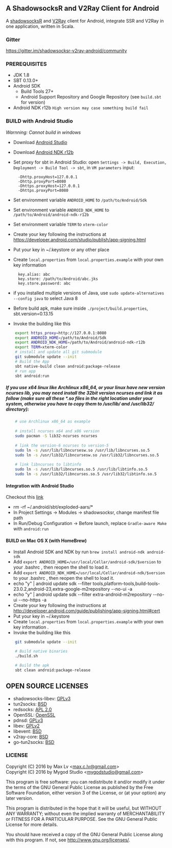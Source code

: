 ## A ShadowsocksR and V2Ray Client for Android

A [shadowsocksR](https://github.com/breakwa11/shadowsocks-rss/) and [V2Ray](https://github.com/v2ray/v2ray-core) client for Android, integrate SSR and V2Ray in one application, written in Scala.

### Gitter
https://gitter.im/shadowsocksr-v2ray-android/community

### PREREQUISITES

* JDK 1.8
* SBT 0.13.0+
* Android SDK
  - Build Tools 27+
  - Android Support Repository and Google Repository (see `build.sbt` for version)
* Android NDK r12b `High version may case something build fail`

### BUILD with Android Studio

*Warnning: Cannot build in windows*

* Download [Android Studio](https://developer.android.com/studio)
* Download [Android NDK r12b](https://developer.android.com/ndk/downloads/older_releases)
* Set proxy for sbt in Android Studio: open `Settings -> Build, Execution, Deployment -> Build Tool -> sbt`, in `VM parameters` input:

        -Dhttp.proxyHost=127.0.0.1
        -Dhttp.proxyPort=8080
        -Dhttps.proxyHost=127.0.0.1
        -Dhttps.proxyPort=8080
        
* Set environment variable `ANDROID_HOME` to `/path/to/Android/Sdk`
* Set environment variable `ANDROID_NDK_HOME` to `/path/to/Android/android-ndk-r12b`
* Set environment variable `TERM` to `xterm-color`
* Create your key following the instructions at https://developer.android.com/studio/publish/app-signing.html
* Put your key in ~/.keystore or any other place
* Create `local.properties` from `local.properties.example` with your own key information

        key.alias: abc
        key.store: /path/to/Android/abc.jks
        key.store.password: abc

* if you installed multiple versions of Java, use `sudo update-alternatives --config java` to select Java 8
* Before build apk, make sure inside `./project/build.properties`, sbt.version=0.13.15 
* Invoke the building like this

```bash
    export https_proxy=http://127.0.0.1:8080
    export ANDROID_HOME=/path/to/Android/Sdk
    export ANDROID_NDK_HOME=/path/to/Android/android-ndk-r12b
    export TERM=xterm-color
    # install and update all git submodule
    git submodule update --init
    # Build the App
    sbt native-build clean android:package-release
    # run app
    sbt android:run
```

##### If you use x64 linux like Archlinux x86_64, or your linux have new version ncurses lib, you may need install the 32bit version ncurses and link it as follow (make sure all these *.so files in the right location under your system, otherwise you have to copy them to /usr/lib/ and /usr/lib32/ directory):

```bash
    # use Archlinux x86_64 as example
    
    # install ncurses x64 and x86 version
    sudo pacman -S lib32-ncurses ncurses
    
    # link the version-6 ncurses to version-5
    sudo ln -s /usr/lib/libncursesw.so /usr/lib/libncurses.so.5
    sudo ln -s /usr/lib32/libncursesw.so /usr/lib32/libncurses.so.5
    
    # link libncurses to libtinfo
    sudo ln -s /usr/lib/libncurses.so.5 /usr/lib/libtinfo.so.5
    sudo ln -s /usr/lib32/libncurses.so.5 /usr/lib32/libtinfo.so.5
```

#### Integration with Android Studio

Checkout this [link](http://srodrigo.me/setting-up-scala-on-android/)
* rm -rf ~/.android/sbt/exploded-aars/*
* In Project Settings -> Modules -> shadowsocksr, change manifest file path
* In Run/Debug Configuration -> Before launch, replace `Gradle-aware Make` with `android:run`

#### BUILD on Mac OS X (with HomeBrew)

* Install Android SDK and NDK by run `brew install android-ndk android-sdk`
* Add `export ANDROID_HOME=/usr/local/Cellar/android-sdk/$version` to your .bashrc , then reopen the shell to load it.
* Add `export ANDROID_NDK_HOME=/usr/local/Cellar/android-ndk/$version` to your .bashrc , then reopen the shell to load it.
* echo "y" | android update sdk --filter tools,platform-tools,build-tools-23.0.2,android-23,extra-google-m2repository --no-ui -a
* echo "y" | android update sdk --filter extra-android-m2repository --no-ui --no-https -a
* Create your key following the instructions at http://developer.android.com/guide/publishing/app-signing.html#cert
* Put your key in ~/.keystore
* Create `local.properties` from `local.properties.example` with your own key information .
* Invoke the building like this

```bash
    git submodule update --init

    # Build native binaries
    ./build.sh

    # Build the apk
    sbt clean android:package-release
```

## OPEN SOURCE LICENSES

* shadowsocks-libev: [GPLv3](https://github.com/shadowsocks/shadowsocks-libev/blob/master/LICENSE)
* tun2socks: [BSD](https://github.com/shadowsocks/badvpn/blob/shadowsocks-android/COPYING)
* redsocks: [APL 2.0](https://github.com/shadowsocks/redsocks/blob/master/README)
* OpenSSL: [OpenSSL](https://github.com/shadowsocks/openssl-android/blob/master/NOTICE)
* pdnsd: [GPLv3](https://github.com/shadowsocks/shadowsocks-android/blob/master/src/main/jni/pdnsd/COPYING)
* libev: [GPLv2](https://github.com/shadowsocks/shadowsocks-android/blob/master/src/main/jni/libev/LICENSE)
* libevent: [BSD](https://github.com/shadowsocks/libevent/blob/master/LICENSE)
* v2ray-core: [BSD](https://github.com/v2ray/v2ray-core/blob/master/LICENSE)
* go-tun2socks: [BSD](https://github.com/eycorsican/go-tun2socks/blob/master/LICENSE)

### LICENSE

Copyright (C) 2016 by Max Lv <<max.c.lv@gmail.com>> <br/>
Copyright (C) 2016 by Mygod Studio <<mygodstudio@gmail.com>>

This program is free software: you can redistribute it and/or modify
it under the terms of the GNU General Public License as published by
the Free Software Foundation, either version 3 of the License, or
(at your option) any later version.

This program is distributed in the hope that it will be useful,
but WITHOUT ANY WARRANTY; without even the implied warranty of
MERCHANTABILITY or FITNESS FOR A PARTICULAR PURPOSE.  See the
GNU General Public License for more details.

You should have received a copy of the GNU General Public License
along with this program. If not, see <http://www.gnu.org/licenses/>.
